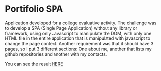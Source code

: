 # Portifolio SPA

Application developed for a college evaluative activity. The challenge was to develop a SPA (Single Page Application) without any library or framework, using only Javascript to manipulate the DOM, with only one HTML file in the entire application that is manipulated with javascript to change the page content. Another requirement was that it should have 3 pages, so I put 3 different sections: One about me, another that lists my github repositories and another with my contacts.

You can see the result [HERE](https://bespoke-kringle-0fca9b.netlify.app)
